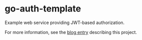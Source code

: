 # go-auth-template

Example web service providing JWT-based authorization.

For more information, see the [blog entry](https://mkestner.org/?p=38) describing this project.
